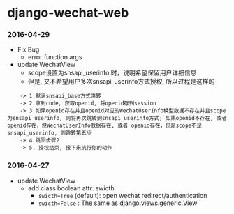 # django-wechat-web 

### 2016-04-29
* Fix Bug
    * error function args
* update WechatView
    * scope设置为snsapi_userinfo 时，说明希望保留用户详细信息
    * 但是, 又不希望用户多次snsapi_userinfo方式授权, 所以过程是这样的

```
    -> 1.默认snsapi_base方式跳转 
    -> 2.拿到code, 获取openid, 将openid存到session 
    -> 3.如果openid存在并且openid对应的WechatUserInfo模型数据不存在并且scope为snsapi_userinfo, 则将再次跳转到snsapi_userinfo方式; 如果openid不存在, 或者openid存在，但WechatUserInfo数据存在, 或者 openid存在，但是scope不是snsapi_userinfo, 则跳转第五步
    -> 4.跳回步骤2
    -> 5. 授权结束, 接下来执行你的动作
```

### 2016-04-27
* update WechatView
  * add class boolean attr: swicth
    * `swicth=True` (default): open wechat redirect/authentication
    * `swicth=False` : The same as django.views.generic.View

